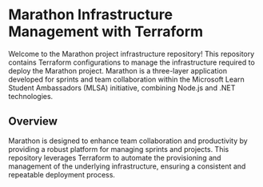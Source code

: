 # Marathon Infrastructure Management with Terraform

Welcome to the Marathon project infrastructure repository! This repository contains Terraform configurations to manage the infrastructure required to deploy the Marathon project. Marathon is a three-layer application developed for sprints and team collaboration within the Microsoft Learn Student Ambassadors (MLSA) initiative, combining Node.js and .NET technologies.

## Overview

Marathon is designed to enhance team collaboration and productivity by providing a robust platform for managing sprints and projects. This repository leverages Terraform to automate the provisioning and management of the underlying infrastructure, ensuring a consistent and repeatable deployment process.






